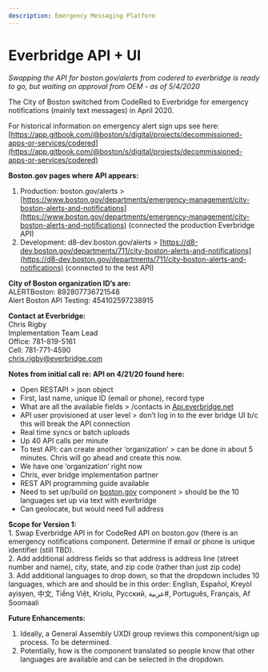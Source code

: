 ```yaml
---
description: Emergency Messaging Platform
---
```


# Everbridge API + UI

_Swapping the API for boston.gov/alerts from codered to everbridge is ready to go, but waiting on approval from OEM - as of 5/4/2020_

The City of Boston switched from CodeRed to Everbridge for emergency notifications (mainly text messages) in April 2020.

For historical information on emergency alert sign ups see here: [https://app.gitbook.com/@boston/s/digital/projects/decommissioned-apps-or-services/codered](https://app.gitbook.com/@boston/s/digital/projects/decommissioned-apps-or-services/codered)

**Boston.gov pages where API appears:**

1. Production: boston.gov/alerts > [https://www.boston.gov/departments/emergency-management/city-boston-alerts-and-notifications](https://www.boston.gov/departments/emergency-management/city-boston-alerts-and-notifications) (connected the production Everbridge API)
2. Development: d8-dev.boston.gov/alerts > [https://d8-dev.boston.gov/departments/711/city-boston-alerts-and-notifications](https://d8-dev.boston.gov/departments/711/city-boston-alerts-and-notifications) (connected to the test API)

**City of Boston organization ID’s are:**\
ALERTBoston: 892807736721548 \
Alert Boston API Testing: 454102597238915

**Contact at Everbridge:**\
Chris Rigby \
Implementation Team Lead \
Office: 781-819-5161 \
Cell: 781-771-4590 \
chris.rigby@everbridge.com

**Notes from initial call re: API on 4/21/20 found here:**

* Open RESTAPI > json object
* First, last name, unique ID (email or phone), record type
* What are all the available fields > /contacts in [Api.everbridge.net](http://api.everbridge.net)
* API user provisioned at user level > don’t log in to the ever bridge UI b/c this will break the API connection
* Real time syncs or batch uploads
* Up 40 API calls per minute
* To test API: can create another ‘organization’ > can be done in about 5 minutes. Chris will go ahead and create this now.
* We have one ‘organization’ right now
* Chris, ever bridge implementation partner
* REST API programming guide available
* Need to set up/build on [boston.gov](http://boston.gov) component > should be the 10 languages set up via text with everbridge
* Can geolocate, but would need full address

**Scope for Version 1:**\
1\. Swap Everbridge API in for CodeRed API on boston.gov (there is an emergency notifications component. Determine if email or phone is unique identifier (still TBD).\
2\. Add additional address fields so that address is address line (street number and name), city, state, and zip code (rather than just zip code)\
3\. Add additional languages to drop down, so that the dropdown includes 10 languages, which are and should be in this order: English, Español, Kreyòl ayisyen, 中文, Tiếng Việt, Kriolu, Русский, عربية#, Português, Français, Af Soomaali

**Future Enhancements:**&#x20;

1. Ideally, a General Assembly UXDI group reviews this component/sign up process. To be determined.
2. Potentially, how is the component translated so people know that other languages are available and can be selected in the dropdown.&#x20;

